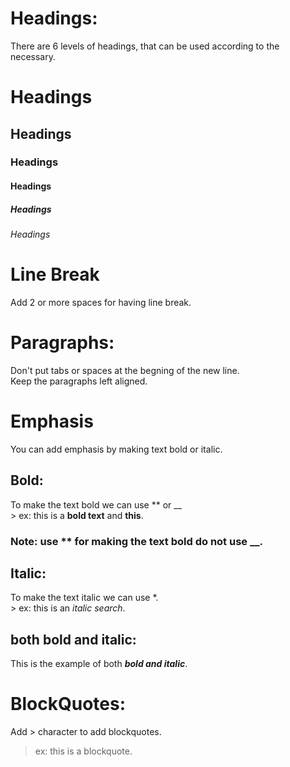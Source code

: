 # Headings:

There are 6 levels of headings, that can be used according to the necessary.
# Headings
## Headings
### Headings
#### Headings
##### Headings
###### Headings
  
# Line Break
Add 2 or more spaces for having line break.  
  
# Paragraphs:  
Don't put tabs or spaces at the begning of the new line.  
Keep the paragraphs left aligned.  
  
# Emphasis  
You can add emphasis by making text bold or italic.  
  
## Bold:  
To make the text bold we can use ** or __  
    > ex: this is a **bold text** and __this__.  
  
### Note: use ** for making the text bold do not use __.  
  
## Italic:  
To make the text italic we can use *.  
    > ex: this is an *italic search*.  
  
## both bold and italic:  
This is the example of both ***bold and italic***.  

# BlockQuotes:
Add > character to add blockquotes.
> ex: this is a blockquote.


